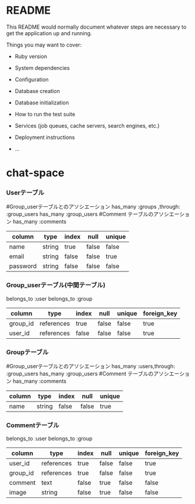 # README

This README would normally document whatever steps are necessary to get the
application up and running.

Things you may want to cover:

* Ruby version

* System dependencies

* Configuration

* Database creation

* Database initialization

* How to run the test suite

* Services (job queues, cache servers, search engines, etc.)

* Deployment instructions

* ...
# chat-space

### Userテーブル
#Group_userテーブルとのアソシエーション
has_many :groups ,through: :group_users
has_many :group_users
#Comment テーブルのアソシエーション
has_many :comments

|column|type   |index|null  |unique|
|------|-------|-----|------|------|
|name  |string |true |false |false |
|email |string |false|false |true  |
|password |string |false|false |false |

### Group_userテーブル(中間テーブル)
belongs_to :user
belongs_to :group

|column     |type   |index|null  |unique|foreign_key|
|-----------|-------|-----|------|------|-----------|
|group_id   |references|true |false |false |true       |
|user_id    |references|false|false |false |true       |

### Groupテーブル
#Group_userテーブルとのアソシエーション
has_many :users,through: :group_users
has_many :group_users
#Comment テーブルのアソシエーション
has_many :comments

|column|type   |index|null  |unique|
|------|-------|-----|------|------|
|name  |string |false|false |true  |

### Commentテーブル
belongs_to :user
belongs_to :group

|column     |type   |index|null  |unique|foreign_key|
|-----------|-------|-----|------|------|-----------|
|user_id    |references|true |false |false |true       |
|group_id   |references|true |false |false |true       |
|comment    |text   |false|true  |false |false      |
|image      |string |false|true  |false |false      |